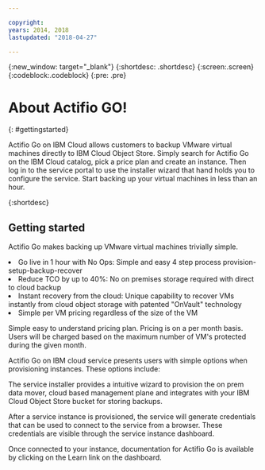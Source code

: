 ```yaml
---

copyright:
years: 2014, 2018
lastupdated: "2018-04-27"

---
```



{:new_window: target="_blank"}
{:shortdesc: .shortdesc}
{:screen:.screen}
{:codeblock:.codeblock}
{:pre: .pre}

# About Actifio GO!
{: #gettingstarted}

Actifio Go on IBM Cloud allows customers to backup VMware virtual machines directly to IBM Cloud Object Store. Simply search for Actifio Go on the IBM Cloud catalog, pick a price plan and create an instance. Then log in to the service portal to use the installer wizard that hand holds you to configure the service. Start backing up your virtual machines in less than an hour.

{:shortdesc}

## Getting started

Actifio Go makes backing up VMware virtual machines trivially simple.
<li> Go live in 1 hour with No Ops: Simple and easy 4 step process provision-setup-backup-recover
<li> Reduce TCO by up to 40%: No on premises storage required with direct to cloud backup
<li> Instant recovery from the cloud: Unique capability to recover VMs instantly from cloud object storage
      with patented "OnVault" technology
<li> Simple per VM pricing regardless of the size of the VM

Simple easy to understand pricing plan. Pricing is on a per month basis. Users will be charged based on the 
maximum number of VM's protected during the given month.

Actifio Go on IBM cloud service presents users with simple options when provisioning instances. These options include:

The service installer provides a intuitive wizard to provision the on prem data mover, cloud based management plane and integrates with your IBM Cloud Object Store bucket for storing backups.

After a service instance is provisioned, the service will generate credentials that can be used to connect to the service from a browser. These credentials are visible through the service instance dashboard.

Once connected to your instance, documentation for Actifio Go is available by clicking on the Learn link on the dashboard.

